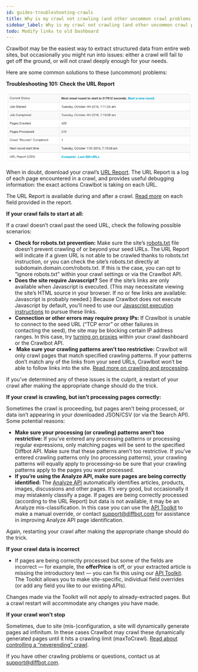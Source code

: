 ```yaml
---
id: guides-troubleshooting-crawls
title: Why is my crawl not crawling (and other uncommon crawl problems)?
sidebar_label: Why is my crawl not crawling (and other uncommon crawl problems)?
todo: Modify links to old Dashboard
---
```


<div class="entry-content">
		<p>Crawlbot may be the easiest way to extract structured data from entire web sites, but occasionally you might run into issues: either a crawl will fail to get off the ground, or will not crawl deeply enough for your needs.</p>
<p>Here are some common solutions to these (uncommon) problems:</p>
<p><strong>Troubleshooting 101: Check the URL Report</strong></p>

![](/img/ss_2016-1007_1014.png)

<p>When in doubt, download your crawl’s <a href="explain-crawl-url-report">URL Report</a>. The URL Report is a log of each page encountered in a crawl, and provides useful debugging information: the exact actions Crawlbot is taking on each URL.</p>
<p>The URL Report is available during and after a crawl. <a href="explain-crawl-url-report">Read more</a> on each field provided in the report.</p>
<p><strong>If your crawl fails to start at all:</strong></p>
<p>If a crawl doesn’t crawl past the seed URL, check the following possible scenarios:</p>
<ul>
<li>
<strong>Check for robots.txt prevention:</strong> Make sure the site’s <a href="cb-intro-cb#robotstxt">robots.txt</a> file doesn’t prevent crawling of or beyond your seed URLs. The URL Report will indicate if a given URL is not able to be crawled thanks to robots.txt instruction, or you can check the site’s robots.txt directly at subdomain.domain.com/robots.txt. If this is the case, you can opt to “ignore robots.txt” within your crawl settings or via the Crawlbot API.</li>
<li>
<strong>Does the site require Javascript?</strong> See if the site’s links are only available when Javascript is executed. (This may necessitate viewing the site’s HTML source in your browser. If no or few links are available: Javascript is probably needed.) Because Crawlbot does not execute Javascript by default, you’ll need to use our <a href="guides-crawling-ajax-generated-links">Javascript execution instructions</a> to pursue these links.</li>
<li>
<strong>Connection or other errors may require proxy IPs: </strong>If Crawlbot is unable to connect to the seed URL (“TCP error” or other failures in contacting the seed), the site may be blocking certain IP address ranges. In this case, try <a href="explain-using-different-proxies">turning on proxies</a> within your crawl dashboard or the Crawlbot API.</li>
<li> <strong>Make sure your crawling patterns aren’t too restrictive: </strong>Crawlbot will only crawl pages that match specified crawling patterns. If your patterns don’t match any of the links from your seed URLs, Crawlbot won’t be able to follow links into the site. <a href="explain-crawling-versus-processing">Read more on crawling and processing</a>.</li>
</ul>
<p>If you’ve determined any of these issues is the culprit, a restart of your crawl after making the appropriate change should do the trick.</p>
<p><strong>If your crawl is crawling, but isn’t processing pages correctly:</strong></p>
<p>Sometimes the crawl is proceeding, but pages aren’t being processed, or data isn’t appearing in your downloaded JSON/CSV (or via the Search API). Some potential reasons:</p>
<ul>
<li>
<strong>Make sure your processing (or crawling) patterns aren’t too restrictive: </strong>If you’ve entered any processing patterns or processing regular expressions, only matching pages will be sent to the specified Diffbot API. Make sure that these patterns aren’t too restrictive. If you’ve entered crawling patterns only (no processing patterns), your crawling patterns will equally apply to processing–so be sure that your crawling patterns apply to the pages you want processed.</li>
<li>
<strong>If you’re using the Analyze API, make sure pages are being correctly identified: </strong>The <a href="api-analyze">Analyze API</a> automatically identifies articles, products, images, discussions and other pages. It’s very good, but occasionally it may mistakenly classify a page. If pages are being correctly processed (according to the URL Report) but data is not available, it may be an Analyze mis-classification. In this case you can use the <a href="https://www.diffbot.com/dev/customize">API Toolkit</a> to make a manual override, or contact <a href="mailto:support@diffbot.com">support@diffbot.com</a> for assistance in improving Analyze API page identification.</li>
</ul>
<p>Again, restarting your crawl after making the appropriate change should do the trick.</p>
<p><strong>If your crawl data is incorrect</strong></p>
<ul>
<li>If pages are being correctly processed but some of the fields are incorrect — for example, the <strong>offerPrice</strong> is off, or your extracted article is missing the introductory text — you can fix this using our <a href="http://www.diffbot.com/dev/customize">API Toolkit</a>. The Toolkit allows you to make site-specific, individual field overrides (or add any field you like to our existing APIs).</li>
</ul>
<p>Changes made via the Toolkit will not apply to already-extracted pages. But a crawl restart will accommodate any changes you have made.</p>
<p><strong>If your crawl won’t stop</strong></p>
<p>Sometimes, due to site (mis-)configuration, a site will dynamically generate pages ad infinitum. In these cases Crawlbot may crawl these dynamically generated pages until it hits a crawling limit (maxToCrawl). <a href="guides-neverending-crawl-dynamic-urls">Read about controlling a “neverending” crawl</a>.</p>
<p>If you have other crawling problems or questions, contact us at <a href="mailto:support@diffbot.com">support@diffbot.com</a>.</p>
			</div>
